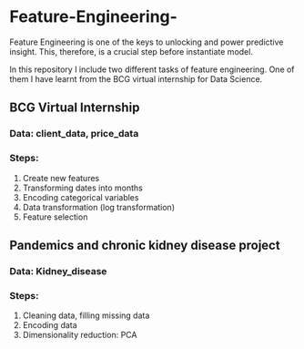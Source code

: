 # Feature-Engineering-
Feature Engineering is one of the keys to unlocking and power predictive insight. This, therefore, is a crucial step before instantiate model.

In this repository I include two different tasks of feature engineering. One of them I have learnt from the BCG virtual internship for Data Science.

## BCG Virtual Internship
### Data: client_data, price_data
### Steps: 
1. Create new features
2. Transforming dates into months
3. Encoding categorical variables
4. Data transformation (log transformation)
5. Feature selection

## Pandemics and chronic kidney disease project
### Data: Kidney_disease
### Steps:
1. Cleaning data, filling missing data
2. Encoding data
3. Dimensionality reduction: PCA
